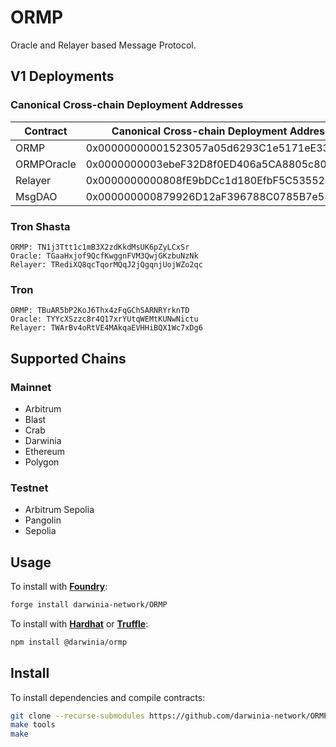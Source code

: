 # ORMP
Oracle and Relayer based Message Protocol.

## V1 Deployments
### Canonical Cross-chain Deployment Addresses
|  Contract  |  Canonical Cross-chain Deployment Address  |
|------------|--------------------------------------------|
| ORMP       | 0x00000000001523057a05d6293C1e5171eE33eE0A |
| ORMPOracle | 0x0000000003ebeF32D8f0ED406a5CA8805c80AFba |
| Relayer    | 0x0000000000808fE9bDCc1d180EfbF5C53552a6b1 |
| MsgDAO     | 0x000000000879926D12aF396788C0785B7e581e53 |

### Tron Shasta
```
ORMP: TN1j3Ttt1c1mB3X2zdKkdMsUK6pZyLCxSr
Oracle: TGaaHxjof9QcfKwggnFVM3QwjGKzbuNzNk
Relayer: TRediXQ8qcTqorMQqJ2jQgqnjUojWZo2qc
```

### Tron
```
ORMP: TBuAR5bP2KoJ6Thx4zFqGChSARNRYrknTD
Oracle: TYYcXSzzc8r4Q17xrYUtqWEMtKUNwNictu
Relayer: TWArBv4oRtVE4MAkqaEVHHiBQX1Wc7xDg6
```

## Supported Chains
### Mainnet
- Arbitrum
- Blast
- Crab
- Darwinia
- Ethereum
- Polygon

### Testnet
- Arbitrum Sepolia
- Pangolin
- Sepolia

## Usage
To install with [**Foundry**](https://github.com/gakonst/foundry):
```sh
forge install darwinia-network/ORMP
```

To install with [**Hardhat**](https://github.com/nomiclabs/hardhat) or [**Truffle**](https://github.com/trufflesuite/truffle):
```sh
npm install @darwinia/ormp
```

## Install 
To install dependencies and compile contracts:
```sh
git clone --recurse-submodules https://github.com/darwinia-network/ORMP.git && cd ORMP
make tools
make
```
